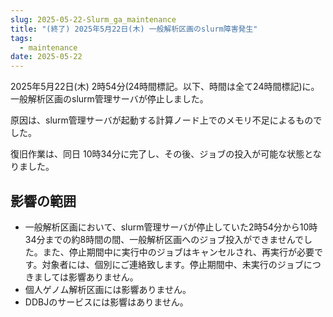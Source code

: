 ```yaml
---
slug: 2025-05-22-Slurm_ga_maintenance
title: "(終了) 2025年5月22日(木) 一般解析区画のslurm障害発生"
tags:
  - maintenance
date: 2025-05-22
---
```




2025年5月22日(木) 2時54分(24時間標記。以下、時間は全て24時間標記)に。一般解析区画のslurm管理サーバが停止しました。

原因は、slurm管理サーバが起動する計算ノード上でのメモリ不足によるものでした。

復旧作業は、同日 10時34分に完了し、その後、ジョブの投入が可能な状態となりました。


## 影響の範囲

<!-- truncate -->

- 一般解析区画において、slurm管理サーバが停止していた2時54分から10時34分までの約8時間の間、一般解析区画へのジョブ投入ができませんでした。また、停止期間中に実行中のジョブはキャンセルされ、再実行が必要です。対象者には、個別にご連絡致します。停止期間中、未実行のジョブにつきましては影響ありません。
- 個人ゲノム解析区画には影響ありません。
- DDBJのサービスには影響はありません。
